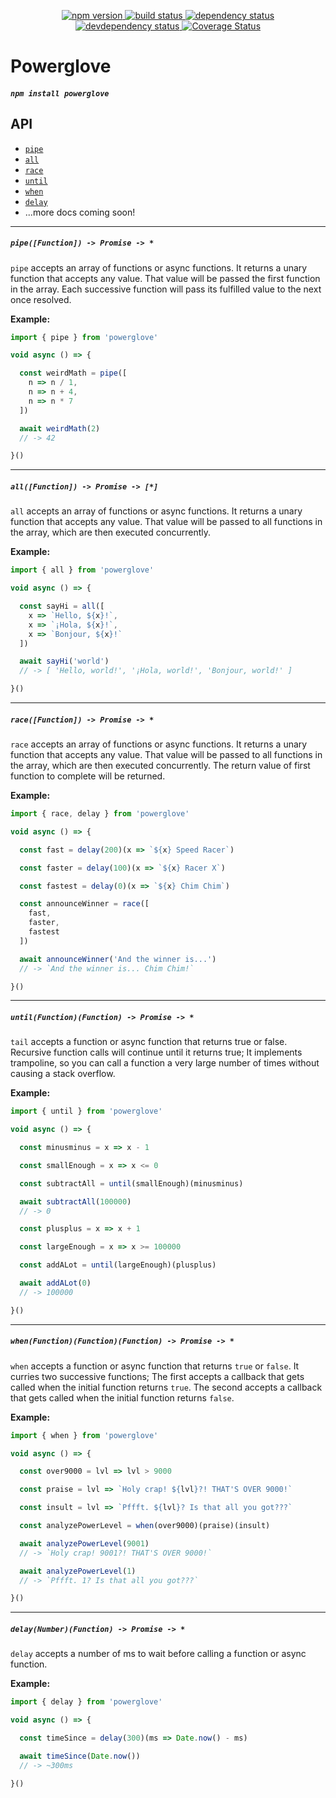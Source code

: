 <p align="center">
  <a href="http://badge.fury.io/js/powerglove">
    <img alt="npm version" src="https://badge.fury.io/js/powerglove.svg" />
  </a>
  <a href="https://travis-ci.org/jozanza/powerglove">
    <img alt="build status" src="https://travis-ci.org/jozanza/powerglove.svg" />
  </a>
  <a href="https://david-dm.org/jozanza/powerglove">
    <img alt="dependency status" src="https://david-dm.org/jozanza/powerglove.svg" />
  </a>
  <a href="https://david-dm.org/jozanza/powerglove#info=devDependencies">
    <img alt="devdependency status" src="https://david-dm.org/jozanza/powerglove/dev-status.svg" />
  </a>
  <a href='https://coveralls.io/github/jozanza/powerglove?branch=master'>
    <img src='https://coveralls.io/repos/jozanza/powerglove/badge.svg?branch=master&service=github' alt='Coverage Status' />
  </a>
</p>

# Powerglove

##### `npm install powerglove`

API
---

- [`pipe`](#pipefunction---promise---)
- [`all`](#allfunction---promise---)
- [`race`](#racefunction---promise---)
- [`until`](#untilfunctionfunction---promise---)
- [`when`](#whenfunctionfunctionfunction---promise---)
- [`delay`](#delaynumberfunction---promise---)
- ...more docs coming soon!

<hr />

##### `pipe([Function]) -> Promise -> *`

`pipe` accepts an array of functions or async functions. It returns a unary function that accepts any value. That value will be passed the first function in the array. Each successive function will pass its fulfilled value to the next once resolved.

**Example:**

```js
import { pipe } from 'powerglove'

void async () => {

  const weirdMath = pipe([
    n => n / 1,
    n => n + 4,
    n => n * 7
  ])

  await weirdMath(2)
  // -> 42

}()
```

<hr />

##### `all([Function]) -> Promise -> [*]`

`all` accepts an array of functions or async functions. It returns a unary function that accepts any value. That value will be passed to all functions in the array, which are then executed concurrently.

**Example:**

```js
import { all } from 'powerglove'

void async () => {

  const sayHi = all([
    x => `Hello, ${x}!`,
    x => `¡Hola, ${x}!`,
    x => `Bonjour, ${x}!`
  ])

  await sayHi('world')
  // -> [ 'Hello, world!', '¡Hola, world!', 'Bonjour, world!' ]

}()
```

<hr />

##### `race([Function]) -> Promise -> *`

`race` accepts an array of functions or async functions. It returns a unary function that accepts any value. That value will be passed to all functions in the array, which are then executed concurrently. The return value of first function to complete
will be returned.

**Example:**

```js
import { race, delay } from 'powerglove'

void async () => {

  const fast = delay(200)(x => `${x} Speed Racer`)

  const faster = delay(100)(x => `${x} Racer X`)

  const fastest = delay(0)(x => `${x} Chim Chim`)

  const announceWinner = race([
    fast,
    faster,
    fastest
  ])

  await announceWinner('And the winner is...')
  // -> `And the winner is... Chim Chim!`

}()
```

<hr />

##### `until(Function)(Function) -> Promise -> *`

`tail` accepts a function or async function that returns true or false. Recursive function calls will continue until it returns true;
It implements trampoline, so you can call a function a very large number of times
without causing a stack overflow.

**Example:**

```js
import { until } from 'powerglove'

void async () => {

  const minusminus = x => x - 1

  const smallEnough = x => x <= 0

  const subtractAll = until(smallEnough)(minusminus)

  await subtractAll(100000)
  // -> 0

  const plusplus = x => x + 1

  const largeEnough = x => x >= 100000

  const addALot = until(largeEnough)(plusplus)

  await addALot(0)
  // -> 100000

}()
```

<hr />

##### `when(Function)(Function)(Function) -> Promise -> *`

`when` accepts a function or async function that returns `true` or `false`.
It curries two successive functions; The first accepts a callback that gets called when the initial function returns `true`. The second accepts a callback that gets called when the initial function returns `false`.

**Example:**

```js
import { when } from 'powerglove'

void async () => {

  const over9000 = lvl => lvl > 9000

  const praise = lvl => `Holy crap! ${lvl}?! THAT'S OVER 9000!`

  const insult = lvl => `Pffft. ${lvl}? Is that all you got???`

  const analyzePowerLevel = when(over9000)(praise)(insult)

  await analyzePowerLevel(9001)
  // -> `Holy crap! 9001?! THAT'S OVER 9000!`

  await analyzePowerLevel(1)
  // -> `Pffft. 1? Is that all you got???`

}()
```

<hr />

##### `delay(Number)(Function) -> Promise -> *`

`delay` accepts a number of ms to wait before calling a function or async function.

**Example:**

```js
import { delay } from 'powerglove'

void async () => {

  const timeSince = delay(300)(ms => Date.now() - ms)

  await timeSince(Date.now())
  // -> ~300ms

}()
```
